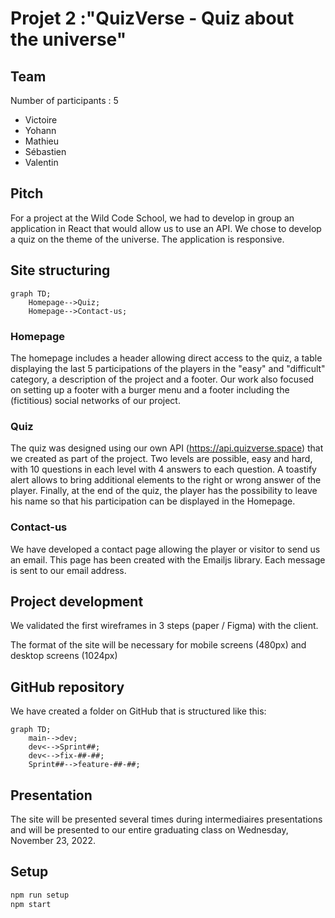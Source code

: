 # Projet 2 :"QuizVerse - Quiz about the universe"

## Team

Number of participants : 5

- Victoire
- Yohann
- Mathieu
- Sébastien
- Valentin

## Pitch

For a project at the Wild Code School, we had to develop in group an application in React that would allow us to use an API. We chose to develop a quiz on the theme of the universe. The application is responsive.

## Site structuring

```mermaid
graph TD;
    Homepage-->Quiz;
    Homepage-->Contact-us;
```

### Homepage

The homepage includes a header allowing direct access to the quiz, a table displaying the last 5 participations of the players in the "easy" and "difficult" category, a description of the project and a footer.
Our work also focused on setting up a footer with a burger menu and a footer including the (fictitious) social networks of our project.

### Quiz

The quiz was designed using our own API (https://api.quizverse.space) that we created as part of the project. Two levels are possible, easy and hard, with 10 questions in each level with 4 answers to each question.
A toastify alert allows to bring additional elements to the right or wrong answer of the player. Finally, at the end of the quiz, the player has the possibility to leave his name so that his participation can be displayed in the Homepage.

### Contact-us

We have developed a contact page allowing the player or visitor to send us an email. This page has been created with the Emailjs library. Each message is sent to our email address.

## Project development

We validated the first wireframes in 3 steps (paper / Figma) with the client.

The format of the site will be necessary for mobile screens (480px) and desktop screens (1024px)

## GitHub repository

We have created a folder on GitHub that is structured like this:

```mermaid
graph TD;
    main-->dev;
    dev<-->Sprint##;
    dev<-->fix-##-##;
    Sprint##-->feature-##-##;
```

## Presentation

The site will be presented several times during intermediaires presentations and will be presented to our entire graduating class on Wednesday, November 23, 2022.

## Setup

```bash
npm run setup
npm start
```
